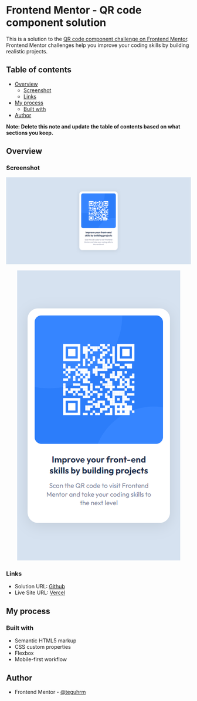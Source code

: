 # Frontend Mentor - QR code component solution

This is a solution to the [QR code component challenge on Frontend Mentor](https://www.frontendmentor.io/challenges/qr-code-component-iux_sIO_H). Frontend Mentor challenges help you improve your coding skills by building realistic projects. 

## Table of contents

- [Overview](#overview)
  - [Screenshot](#screenshot)
  - [Links](#links)
- [My process](#my-process)
  - [Built with](#built-with)
- [Author](#author)

**Note: Delete this note and update the table of contents based on what sections you keep.**

## Overview

### Screenshot

  <p align="center">
    <img src="/screenshoot/dekstop.png">
  </p>

  <p align="center">
    <img src="/screenshoot/mobile.png">
  </p>


### Links

- Solution URL: [Github](https://github.com/teguhrm/qrcodecomponent.git)
- Live Site URL: [Vercel](https://qrcode-phi.vercel.app/)

## My process

### Built with

- Semantic HTML5 markup
- CSS custom properties
- Flexbox
- Mobile-first workflow

## Author

- Frontend Mentor - [@teguhrm](https://www.frontendmentor.io/profile/teguhrm)

